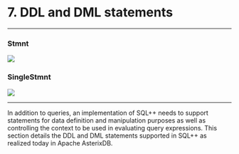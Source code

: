 <!--
 ! Licensed to the Apache Software Foundation (ASF) under one
 ! or more contributor license agreements.  See the NOTICE file
 ! distributed with this work for additional information
 ! regarding copyright ownership.  The ASF licenses this file
 ! to you under the Apache License, Version 2.0 (the
 ! "License"); you may not use this file except in compliance
 ! with the License.  You may obtain a copy of the License at
 !
 !   http://www.apache.org/licenses/LICENSE-2.0
 !
 ! Unless required by applicable law or agreed to in writing,
 ! software distributed under the License is distributed on an
 ! "AS IS" BASIS, WITHOUT WARRANTIES OR CONDITIONS OF ANY
 ! KIND, either express or implied.  See the License for the
 ! specific language governing permissions and limitations
 ! under the License.
 !-->

# <a id="DDL_and_DML_statements">7. DDL and DML statements</a>

---

### Stmnt
**![](../images/diagrams/Stmnt.png)**

### SingleStmnt
**![](../images/diagrams/SingleStmnt.png)**

---

In addition to queries, an implementation of SQL++ needs to support statements for data definition
and manipulation purposes as well as controlling the context to be used in evaluating query expressions.
This section details the DDL and DML statements supported in SQL++ as realized today in Apache AsterixDB.
